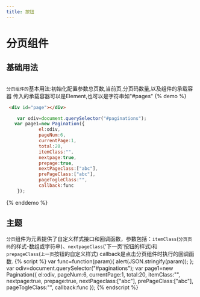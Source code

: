 ```yaml
---
title: 按钮
---
```

<style>
	.paginations,#paginations{
	  overflow:hidden;
	}
	.paginations ul,#paginations ul{
	   padding:0;
	}
</style>
# 分页组件

## 基础用法 
 <div id="paginations"></div>

`分页组件的`基本用法:初始化配置参数总页数,当前页,分页码数量,以及组件的承载容器
  传入的承载容器可以是Element,也可以是字符串如"#pages"
{% demo %}
``` html
 <div id="page"></div>
```
``` js
    var odiv=document.querySelector("#paginations");
   var page1=new Pagination({
			el:odiv,
			pageNum:6,
			currentPage:1,
			total:20,
			itemClass:"",
			nextpage:true,
			prepage:true,
		    nextPageclass:["abc"],
			prePageClass:["abc"],
			pageTogleClass:"",
			callback:func
	});
```
{% enddemo %}

## 主题

`分页`组件为元素提供了自定义样式接口和回调函数，参数包括：`itemClass`(`分页页码`的样式-数组或字符串)、`nextpageClass`('下一页'按钮的样式)和`prepageClass`(`上一页`按钮的自定义样式)
callback是点击分页组件时执行的回调函数.
{% script %}
   var func=function(param){
	        alert(JSON.stringify(param));
	};
  var odiv=document.querySelector("#paginations");
   var page1=new Pagination({
			el:odiv,
			pageNum:6,
			currentPage:1,
			total:20,
			itemClass:"",
			nextpage:true,
			prepage:true,
		    nextPageclass:["abc"],
			prePageClass:["abc"],
			pageTogleClass:"",
			callback:func
	});
{% endscript %}
